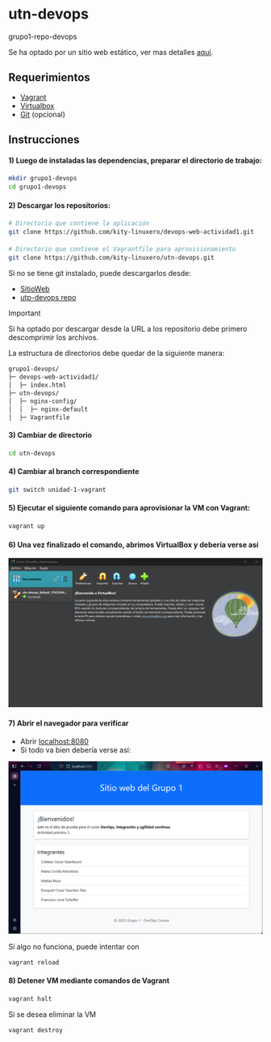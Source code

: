 # utn-devops
grupo1-repo-devops

Se ha optado por un sitio web estático, ver mas detalles [aquí](https://github.com/kity-linuxero/devops-web-actividad1).

## Requerimientos
- [Vagrant](https://developer.hashicorp.com/vagrant/install?product_intent=vagrant)
- [Virtualbox](https://www.virtualbox.org/wiki/Downloads)
- [Git](https://git-scm.com/downloads) (opcional)

## Instrucciones

#### 1) Luego de instaladas las dependencias, preparar el directorio de trabajo:

```bash
mkdir grupo1-devops
cd grupo1-devops
```

#### 2) Descargar los repositorios:

```bash
# Directorio que contiene la aplicación
git clone https://github.com/kity-linuxero/devops-web-actividad1.git

# Directorio que contiene el Vagrantfile para aprovisionamiento
git clone https://github.com/kity-linuxero/utn-devops.git
```
Si no se tiene git instalado, puede descargarlos desde:

- [SitioWeb](https://github.com/kity-linuxero/devops-web-actividad1/archive/refs/heads/main.zip)
- [utp-devops repo](https://github.com/kity-linuxero/utn-devops/archive/refs/heads/main.zip)

> [!IMPORTANT]  
> Si ha optado por descargar desde la URL a los repositorio debe primero descomprimir los archivos.

La estructura de directorios debe quedar de la siguiente manera:

```
grupo1-devops/
├─ devops-web-actividad1/
│  ├─ index.html
├─ utn-devops/
│  ├─ nginx-config/
│  │  ├─ nginx-default
│  ├─ Vagrantfile
```



#### 3) Cambiar de directorio 
```bash
cd utn-devops
```

#### 4) Cambiar al branch correspondiente
```bash
git switch unidad-1-vagrant
```


#### 5) Ejecutar el siguiente comando para aprovisionar la VM con Vagrant:

```bash
vagrant up
```

#### 6) Una vez finalizado el comando, abrimos VirtualBox y debería verse así

![](./img/virtualbox.png)

#### 7) Abrir el navegador para verificar

- Abrir [localhost:8080](http://localhost:8080)
- Si todo va bien debería verse así:

![](./img/web_sreenshot.png)

Si algo no funciona, puede intentar con

```bash
vagrant reload
```

#### 8) Detener VM mediante comandos de Vagrant

```bash
vagrant halt
```

Si se desea eliminar la VM

```bash
vagrant destroy
```


